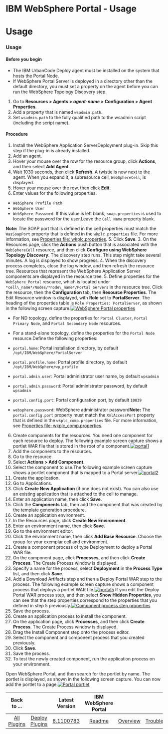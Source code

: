 
IBM WebSphere Portal - Usage
============================

# Usage


### Usage




#### Before you begin

* The IBM UrbanCode Deploy agent must be installed on the system that hosts the Portal Node.
* If WebSphere Portal Server is deployed in a directory other than the default directory, you must set a property on the agent before you can run the WebSphere Topology Discovery step.
1. Go to **Resources > Agents > *agent-name* > Configuration > Agent Properties**.
2. Add a property that is named `wsadmin.path`.
3. Set `wsadmin.path` to the fully qualified path to the wsadmin script (including the script name).

#### Procedure

1. Install the WebSphere Application ServerDeployment plug-in. Skip this step if the plug-in is already installed.
2. Add an agent.
1. Hover your mouse over the row for the resource group, click **Actions**, and then select **Add Agent**.
2. Wait 1030 seconds, then click **Refresh**. A twistie is now next to the agent. When you expand it, a subresource cell, `WebSphereCell`, is displayed.
3. Hover your mouse over the row, then click **Edit**.
4. Enter values for the following properties.
* `WebSphere Profile Path`
* `WebSphere User`
* `WebSphere Password`. If this value is left blank, `soap.properties` is used to locate the password for the user.Leave the `Cell Name` property blank.

**Note:** The SOAP port that is defined in the cell properties must match the `WasSoapPort` property that is defined in the `wkplc.properties` file. For more information, see [Properties file: wkplc.properties](https://www.ibm.com/support/knowledgecenter/SSHRKX_8.5.0/mp/properties/wkplc-dita.html).
5. Click **Save**.
3. On the Resources page, click the **Actions** push button that is associated with the `WebSphereCell` resource, and then click **Configure using WebSphere Topology Discovery**. The discovery step runs. This step might take several minutes. A log is displayed to show progress.
4. When the discovery process completes, close the log window, and then refresh the resource tree. Resources that represent the WebSphere Application Server components are displayed in the resource tree.
5. Define properties for the `WebSphere_Portal` resource, which is located under `*cell\_name*/Nodes/*node\_name*/Portal Servers` in the resource tree. Click the resource, then the **Configuration** tab, then **Resource Properties**. The Edit Resource window is displayed, with **Role** set to **PortalServer**. The heading of the properties table is `Role Properties: PortalServer`, as shown in the following screen capture.[![WebSphere Portal properties](media/portal3_crop.png)](media/portal3_crop.png)
* For ND topology, define the properties for `Portal Cluster`, `Portal Primary Node`, and `Portal Secondary Node` resources.
* For a stand-alone topology, define the properties for the `Portal Node` resource.Define the following properties:

* `portal.home`: Portal installation directory, by default `/opt/IBM/WebSphere/PortalServer`
* `portal.profile.home`: Portal profile directory, by default `/opt/IBM/WebSphere/wp_profile`
* `portal.admin.user`: Portal administrator user name, by default `wpsadmin`
* `portal.admin.password`: Portal administrator password, by default `wpsadmin`
* `portal.config.port`: Portal configuration port, by default `10039`
* `websphere.password`: WebSphere administrator password**Note:** The `portal.config.port` property must match the `XmlAccessPort` property that is defined in the `wkplc_comp.properties` file. For more information, see [Properties file: wkplc\_comp.properties](https://www.ibm.com/support/knowledgecenter/SSHRKX_8.5.0/mp/properties/wkplc_comp-dita.html).
6. Create components for the resources. You need one component for each resource to deploy.
The following example screen capture shows a portlet WAR file that is stored in the root of a component.[![portal1](media/portal1.png)](media/portal1.png)
7. Add the components to the resources.
1. Go to the resource.
2. Select **Actions > Add Component**.
3. Select the component to use.The following example screen capture shows a portlet component that is mapped to a Portal server.[![portal2](media/portal2.png)](media/portal2.png)
8. Create the application.
1. Go to Applications.
2. Click **Create New Application** (if one does not exist). You can also use an existing application that is attached to the cell to manage.
3. Enter an application name, then click **Save**.
4. Click the **Components** tab, then add the component that was created by the template generation procedure.
9. Create an application environment.
1. In the Resources page, click **Create New Environment**.
2. Enter an environment name, then click **Save**.
3. Go to the environment editor.
4. Click the environment name, then click **Add Base Resource**. Choose the group for your exemplar cell and environment.
10. Create a component process of type Deployment to deploy a Portal WAR file.
1. On the component page, click **Processes**, and then click **Create Process**. The Create Process window is displayed.
2. Specify a name for the process, select **Deployment** in the **Process Type** list, and then click **Save**.
3. Add a Download Artifacts step and then a Deploy Portal WAR step to the process. The following example screen capture shows a component process that deploys a portlet WAR file.[![portal5](media/portal5.png)](media/portal5.png) If you edit the Deploy Portal WAR process step, and then select **Show Hidden Properties**, you can see that the step properties correspond to the properties that you defined in step 5 previously.[![Component process step properties](media/portal7.png)](media/portal7.png)
4. Save the process.
11. Create an application process to install the component.
1. On the application page, click **Processes**, and then click **Create Process**. The Create Process window is displayed.
2. Drag the Install Component step onto the process editor.
3. Select the component and component process that you created previously.
4. Click **Save**.
5. Save the process.
12. To test the newly created component, run the application process on your environment.

Open WebSphere Portal, and then search for the portlet by name. The portlet is displayed, as shown in the following screen capture. You can now add the portlet to a page.[![Portal portlet](media/portal10.png)](media/portal10.png)


|Back to ...||Latest Version|IBM WebSphere Portal |||||
| :---: | :---: | :---: | :---: | :---: | :---: | :---: | :---: |
|[All Plugins](../../index.md)|[Deploy Plugins](../README.md)|[8.1100783](https://raw.githubusercontent.com/UrbanCode/IBM-UCD-PLUGINS/main/files/WebSpherePortal/WebSpherePortal-8.1100783.zip)|[Readme](README.md)|[Overview](overview.md)|[Troubleshooting](troubleshooting.md)|[Steps](steps.md)|[Downloads](downloads.md)|
